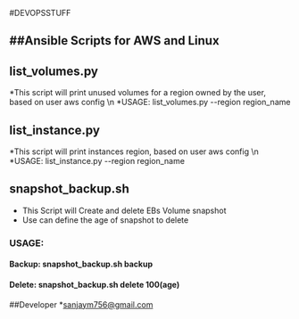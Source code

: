 #DEVOPSSTUFF

##Ansible Scripts for AWS and Linux
---
## list_volumes.py
*This script will print unused volumes for a region owned by the user, based on user aws config \n
*USAGE: list_volumes.py --region region_name

## list_instance.py
*This script will print instances region, based on user aws config \n
*USAGE: list_instance.py --region region_name

## snapshot_backup.sh
* This Script will Create and  delete EBs Volume snapshot
* Use can define the age of snapshot to delete

### USAGE: 
#### Backup: snapshot_backup.sh backup
#### Delete: snapshot_backup.sh delete 100(age)

##Developer
*sanjaym756@gmail.com
